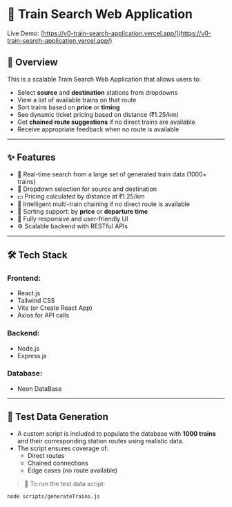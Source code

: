 # 🚆 Train Search Web Application

Live Demo: [https://v0-train-search-application.vercel.app/](https://v0-train-search-application.vercel.app/)

## 📌 Overview

This is a scalable Train Search Web Application that allows users to:
- Select **source** and **destination** stations from dropdowns
- View a list of available trains on that route
- Sort trains based on **price** or **timing**
- See dynamic ticket pricing based on distance (₹1.25/km)
- Get **chained route suggestions** if no direct trains are available
- Receive appropriate feedback when no route is available

---

## ✨ Features

- 🚉 Real-time search from a large set of generated train data (1000+ trains)
- 📍 Dropdown selection for source and destination
- 💵 Pricing calculated by distance at ₹1.25/km
- 🔁 Intelligent multi-train chaining if no direct route is available
- 🔄 Sorting support: by **price** or **departure time**
- 📱 Fully responsive and user-friendly UI
- ⚙️ Scalable backend with RESTful APIs

---

## 🛠️ Tech Stack

### Frontend:
- React.js
- Tailwind CSS
- Vite (or Create React App)
- Axios for API calls

### Backend:
- Node.js
- Express.js

### Database:
- Neon DataBase

---

## 🧪 Test Data Generation

- A custom script is included to populate the database with **1000 trains** and their corresponding station routes using realistic data.
- The script ensures coverage of:
  - Direct routes
  - Chained connections
  - Edge cases (no route available)

> 📝 To run the test data script:
```bash
node scripts/generateTrains.js
